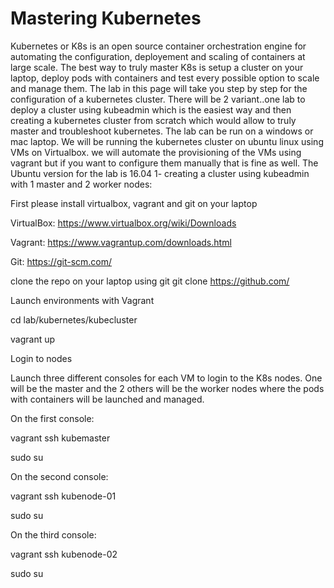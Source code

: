 # Mastering Kubernetes
Kubernetes or K8s is an open source container orchestration engine for automating the configuration, deployement and scaling of containers at large scale. The best way to truly master K8s is setup a cluster on your laptop, deploy pods with containers and test every possible option to scale and manage them.
The lab in this page will take you step by step for the configuration of a kubernetes cluster. There will be 2 variant..one lab to deploy a cluster using kubeadmin which is the easiest way and then creating a kubernetes cluster from scratch which would allow to truly master and troubleshoot kubernetes.
The lab can be run on a windows or mac laptop. We will be running the kubernetes cluster on ubuntu linux using VMs on Virtualbox. we will automate the provisioning of the VMs using vagrant but if you want to configure them manually that is fine as well.
The Ubuntu version for the lab is 16.04
1- creating a cluster using kubeadmin with 1 master and 2 worker nodes:

First please install virtualbox, vagrant and git on your laptop

VirtualBox: https://www.virtualbox.org/wiki/Downloads

Vagrant:  https://www.vagrantup.com/downloads.html

Git: https://git-scm.com/  


clone the repo on your laptop using git git clone https://github.com/

Launch environments with Vagrant

cd lab/kubernetes/kubecluster
 
vagrant up
 
Login to nodes

Launch three different consoles for each VM  to login to the K8s nodes. One will be the master and the 2 others will be the worker nodes where the pods with containers will be launched and managed.

On the first console:

vagrant ssh kubemaster

sudo su
 
On the second console:

vagrant ssh kubenode-01

sudo su

On the third console:

vagrant ssh kubenode-02

sudo su
